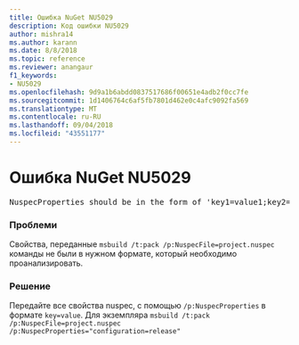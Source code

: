 ```yaml
---
title: Ошибка NuGet NU5029
description: Код ошибки NU5029
author: mishra14
ms.author: karann
ms.date: 8/8/2018
ms.topic: reference
ms.reviewer: anangaur
f1_keywords:
- NU5029
ms.openlocfilehash: 9d9a1b6abdd0837517686f00651e4adb2f0cc7fe
ms.sourcegitcommit: 1d1406764c6af5fb7801d462e0c4afc9092fa569
ms.translationtype: MT
ms.contentlocale: ru-RU
ms.lasthandoff: 09/04/2018
ms.locfileid: "43551177"
---
```

# <a name="nuget-error-nu5029"></a>Ошибка NuGet NU5029
<pre>NuspecProperties should be in the form of 'key1=value1;key2=value2'.</pre>

### <a name="issue"></a>Проблеми

Свойства, переданные `msbuild /t:pack /p:NuspecFile=project.nuspec` команды не были в нужном формате, который необходимо проанализировать.


### <a name="solution"></a>Решение

Передайте все свойства nuspec, с помощью `/p:NuspecProperties` в формате `key=value`. Для экземпляра `msbuild /t:pack /p:NuspecFile=project.nuspec /p:NuspecProperties="configuration=release"`

